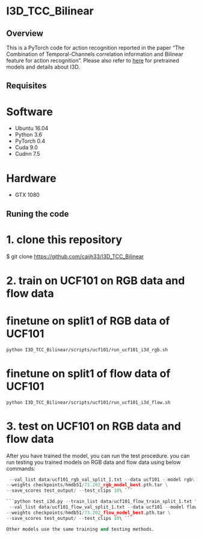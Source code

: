 I3D_TCC_Bilinear
======
Overview
------
This is a PyTorch code for action recognition reported in the paper “The Combination of Temporal-Channels correlation information and Bilinear feature for action recognition”. Please also refer to [here](https://github.com/hassony2/kinetics_i3d_pytorch) for pretrained models and details about I3D.

Requisites
----------
# Software
*	Ubuntu 16.04
*	Python 3.6
*	PyTorch 0.4
*	Cuda 9.0
*	Cudnn 7.5
# Hardware
*	GTX 1080

Runing the code
--------------
# 1. clone this repository
$ git clone https://github.com/caijh33/I3D_TCC_Bilinear

# 2. train on UCF101 on RGB data and flow data
# finetune on split1 of RGB data of UCF101
```python I3D_TCC_Bilinear/scripts/ucf101/run_ucf101_i3d_rgb.sh```
# finetune on split1 of flow data of UCF101
```python I3D_TCC_Bilinear/scripts/ucf101/run_ucf101_i3d_flow.sh```



# 3. test on UCF101 on RGB data and flow data
After you have trained the model, you can run the test procedure. you can run testing you trained models on RGB data and flow data using below commands:
```python test_i3d.py --train_list data/ucf101_rgb_train_split_1.txt \
 --val_list data/ucf101_rgb_val_split_1.txt --data ucf101 --model rgb\
--weights checkpoints/hmdb51/73.202_rgb_model_best.pth.tar \
--save_scores test_output/ --test_clips 10\ ```

```python test_i3d.py --train_list data/ucf101_flow_train_split_1.txt \
 --val_list data/ucf101_flow_val_split_1.txt --data ucf101 --model flow\
--weights checkpoints/hmdb51/73.202_flow_model_best.pth.tar \
--save_scores test_output/ --test_clips 10\ ```

Other models use the same training and testing methods.






